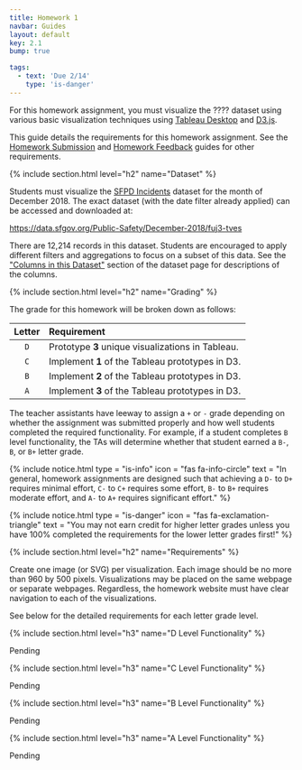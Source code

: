 ```yaml
---
title: Homework 1
navbar: Guides
layout: default
key: 2.1
bump: true

tags:
  - text: 'Due 2/14'
    type: 'is-danger'
---
```


For this homework assignment, you must visualize the ???? dataset using various basic visualization techniques using [Tableau Desktop](https://www.tableau.com/academic/students) and [D3.js](https://d3js.org/).

This guide details the requirements for this homework assignment. See the [Homework Submission](homework-submission.html) and [Homework Feedback](homework-feedback.html) guides for other requirements.

{% include section.html level="h2" name="Dataset" %}

Students must visualize the [SFPD Incidents](https://data.sfgov.org/Public-Safety/Police-Department-Incident-Reports-2018-to-Present/wg3w-h783) dataset for the month of December 2018. The exact dataset (with the date filter already applied) can be accessed and downloaded at:

<https://data.sfgov.org/Public-Safety/December-2018/fuj3-tves>

There are 12,214 records in this dataset. Students are encouraged to apply different filters and aggregations to focus on a subset of this data. See the ["Columns in this Dataset"](https://data.sfgov.org/Public-Safety/Police-Department-Incident-Reports-2018-to-Present/wg3w-h783) section of the dataset page for descriptions of the columns.

{% include section.html level="h2" name="Grading" %}

The grade for this homework will be broken down as follows:

| Letter | Requirement |
|:------:|:------------|
| `D` | Prototype **3** unique visualizations in Tableau. |
| `C` | Implement **1** of the Tableau prototypes in D3. |
| `B` | Implement **2** of the Tableau prototypes in D3. |
| `A` | Implement **3** of the Tableau prototypes in D3. |

The teacher assistants have leeway to assign a `+` or `-` grade depending on whether the assignment was submitted properly and how well students completed the required functionality. For example, if a student completes `B` level functionality, the TAs will determine whether that student earned a `B-`, `B`, or `B+` letter grade.

{% include notice.html type = "is-info" icon = "fas fa-info-circle" text = "In general, homework assignments are designed such that achieving a <code>D-</code> to <code>D+</code> requires minimal effort, <code>C-</code> to <code>C+</code> requires some effort, <code>B-</code> to <code>B+</code> requires moderate effort, and <code>A-</code> to <code>A+</code> requires significant effort." %}

{% include notice.html type = "is-danger" icon = "fas fa-exclamation-triangle" text = "You may not earn credit for higher letter grades unless you have 100% completed the requirements for the lower letter grades first!" %}

{% include section.html level="h2" name="Requirements" %}

Create one image (or SVG) per visualization. Each image should be no more than 960 by 500 pixels. Visualizations may be placed on the same webpage or separate webpages. Regardless, the homework website must have clear navigation to each of the visualizations.

See below for the detailed requirements for each letter grade level.

{% include section.html level="h3" name="D Level Functionality" %}

Pending

{% include section.html level="h3" name="C Level Functionality" %}

Pending

{% include section.html level="h3" name="B Level Functionality" %}

Pending

{% include section.html level="h3" name="A Level Functionality" %}

Pending
